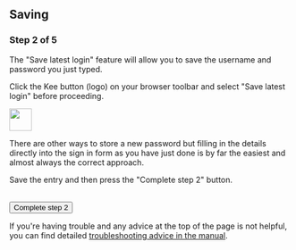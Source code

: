 <h2>Saving</h2>

<h3>Step 2 of 5</h3>

<p>The "Save latest login" feature will allow you to save the username and password you just typed.</p>

<p>Click the Kee button (logo) on your browser toolbar and select "Save latest login" before proceeding.</p>

<div class="info"><div><img src="/images/glasses-solid.svg" width="40" height="40"/></div><div><p>There are other ways to store a new password but filling in the details directly into the sign in form as you have just done is by far the easiest and almost always the correct approach.</p></div></div>

<div class="instruction">
<p>Save the entry and then press the "Complete step 2" button.</p>
</div>

<form action="/step3" method="get"><br/>
  <input type="submit" value="Complete step 2"/>
</form>

<div>If you're having trouble and any advice at the top of the page is not helpful, you can find detailed <a href="https://github.com/luckyrat/KeeFox/wiki/en-%7C-Troubleshooting">troubleshooting advice in the manual</a>.</div>
